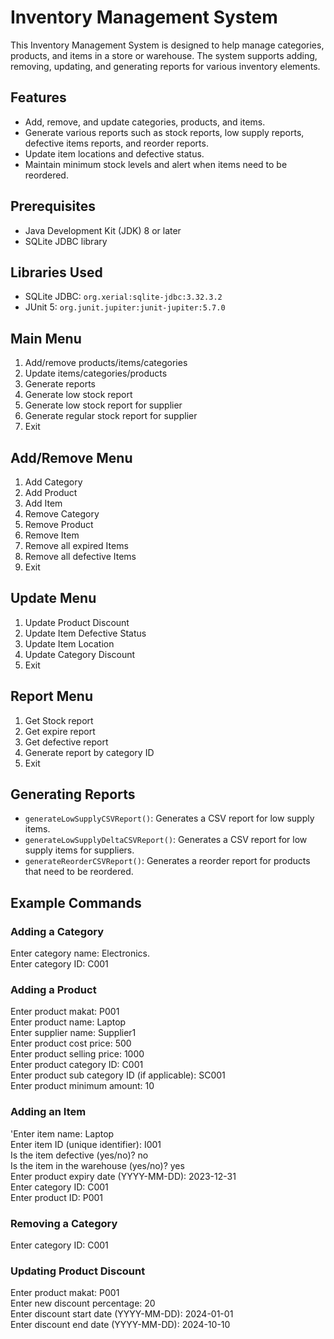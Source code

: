 # Inventory Management System

This Inventory Management System is designed to help manage categories, products, and items in a store or warehouse. The system supports adding, removing, updating, and generating reports for various inventory elements.

## Features

- Add, remove, and update categories, products, and items.
- Generate various reports such as stock reports, low supply reports, defective items reports, and reorder reports.
- Update item locations and defective status.
- Maintain minimum stock levels and alert when items need to be reordered.

## Prerequisites

- Java Development Kit (JDK) 8 or later
- SQLite JDBC library

## Libraries Used

- SQLite JDBC: `org.xerial:sqlite-jdbc:3.32.3.2`
- JUnit 5: `org.junit.jupiter:junit-jupiter:5.7.0`

## Main Menu

1. Add/remove products/items/categories
2. Update items/categories/products
3. Generate reports
4. Generate low stock report
5. Generate low stock report for supplier
6. Generate regular stock report for supplier
7. Exit

## Add/Remove Menu

1. Add Category
2. Add Product
3. Add Item
4. Remove Category
5. Remove Product
6. Remove Item
7. Remove all expired Items
8. Remove all defective Items
9. Exit

## Update Menu

1. Update Product Discount
2. Update Item Defective Status
3. Update Item Location
4. Update Category Discount
5. Exit

## Report Menu

1. Get Stock report
2. Get expire report
3. Get defective report
4. Generate report by category ID
5. Exit

## Generating Reports

- `generateLowSupplyCSVReport()`: Generates a CSV report for low supply items.
- `generateLowSupplyDeltaCSVReport()`: Generates a CSV report for low supply items for suppliers.
- `generateReorderCSVReport()`: Generates a reorder report for products that need to be reordered.

## Example Commands

### Adding a Category
Enter category name: Electronics.  
Enter category ID: C001  

### Adding a Product
Enter product makat: P001  
Enter product name: Laptop  
Enter supplier name: Supplier1  
Enter product cost price: 500  
Enter product selling price: 1000  
Enter product category ID: C001  
Enter product sub category ID (if applicable): SC001  
Enter product minimum amount: 10  

### Adding an Item

'Enter item name: Laptop  
Enter item ID (unique identifier): I001  
Is the item defective (yes/no)? no  
Is the item in the warehouse (yes/no)? yes  
Enter product expiry date (YYYY-MM-DD): 2023-12-31  
Enter category ID: C001  
Enter product ID: P001  


### Removing a Category

Enter category ID: C001  


### Updating Product Discount

Enter product makat: P001  
Enter new discount percentage: 20  
Enter discount start date (YYYY-MM-DD): 2024-01-01  
Enter discount end date (YYYY-MM-DD): 2024-10-10  


